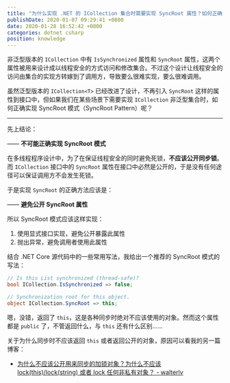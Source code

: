 ```yaml
---
title: "为什么实现 .NET 的 ICollection 集合时需要实现 SyncRoot 属性？如何正确实现这个属性？"
publishDate: 2020-01-07 09:29:41 +0800
date: 2020-01-28 16:52:42 +0800
categories: dotnet csharp
position: knowledge
---
```


非泛型版本的 `ICollection` 中有 `IsSynchronized` 属性和 `SyncRoot` 属性，这两个属性被用来设计成以线程安全的方式访问和修改集合。不过这个设计让线程安全的访问由集合的实现方转嫁到了调用方，导致要么很难实现，要么很难调用。

虽然泛型版本的 `ICollection<T>` 已经改进了设计，不再引入 `SyncRoot` 这样的属性到接口中，但如果我们在某些场景下需要实现 `ICollection` 非泛型集合时，如何正确实现 SyncRoot 模式（SyncRoot Pattern）呢？

---

先上结论：

—— **不可能正确实现 SyncRoot 模式**

在多线程程序设计中，为了在保证线程安全的同时避免死锁，**不应该公开同步锁**。而 `ICollection` 接口中的 `SyncRoot` 属性在接口中必然是公开的，于是没有任何途径可以保证调用方不会发生死锁。

于是实现 `SyncRoot` 的正确方法应该是：

—— **避免公开 SyncRoot 属性** 

所以 SyncRoot 模式应该这样实现：

1. 使用显式接口实现，避免公开暴露此属性
2. 抛出异常，避免调用者使用此属性

结合 .NET Core 源代码中的一些常用写法，我给出一个推荐的 SyncRoot 模式的写法：

```csharp
// Is this List synchronized (thread-safe)?
bool ICollection.IsSynchronized => false;

// Synchronization root for this object.
object ICollection.SyncRoot => this;
```

嗯，没错，返回了 `this`，这是各种同步时绝对不应该使用的对象。然而这个属性都是 `public` 了，不管返回什么，与 `this` 还有什么区别……

关于为什么同步时不应该返回 `this` 或者返回公开的对象，原因可以看我的另一篇博客：

- [为什么不应该公开用来同步的加锁对象？为什么不应该 lock(this)/lock(string) 或者 lock 任何非私有对象？ - walterlv](/post/why-making-the-sync-root-public-is-dangerous)
